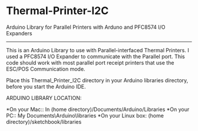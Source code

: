 Thermal-Printer-I2C
===================

Arduino Library for Parallel Printers with Arduno and PFC8574 I/O Expanders
___________________________________________________________________________
 
This is an Arduino Library to use with Parallel-interfaced Thermal Printers. I used 
a PFC8574 I/O Expander to communicate with the Parallel port. This code should work 
with most parallel port receipt printers that use the ESC/POS Communication mode. 

Place this Thermal_Printer_I2C directory in your Arduino libraries directory, before you 
start the Arduino IDE. 

ARDUINO LIBRARY LOCATION:

*On your Mac:: In (home directory)/Documents/Arduino/Libraries
*On your PC:: My Documents\Arduino\libraries
*On your Linux box: (home directory)/sketchbook/libraries

